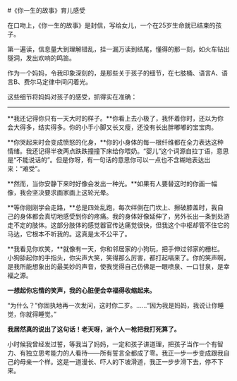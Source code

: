#《你一生的故事》育儿感受

在口吻上，《你一生的故事》是封信，写给女儿，一个在25岁生命就已结束的孩子。

第一遍读，信息量大到理解错乱，挂一漏万读到结尾，懂得的那一刻，如火车钻出隧洞，发出欢响的鸣笛。

作为一个妈妈，令我印象深刻的，是那些关于孩子的细节，在七肢桶、语言A、语言B、费尔马定律中间闪着光。

这些细节将妈妈对孩子的感受，抓得实在准确：

----------

**我还记得你只有一天大时的样子。**你看上去小极了，我怀着你时，还以为你会大得多，结实得多。你的小手小脚又长又瘦，还没有长出胖嘟嘟的宝宝肉。

**你哭起来时会变成愤怒的化身，**你的小身体的每一根纤维都在全力表达这种情绪。我还记得半夜两点跌跌撞撞下床给你喂奶。“婴儿”这个词源自拉丁语，意思是“不能说话的”。但是你呀，有一句话的意思你可以一点也不含糊地表达出来：“难受”。

**然而，当你安静下来时好像会发出一种光。**如果有人要替这时的你画一幅像，我会坚决要求画家画上这轮光晕。

**等你刚刚学会走路，**总是四处乱跑，每次绊倒在门坎上、擦破膝盖时，我自己的身体都会真切地感受到你的疼痛。我的身体好像延伸了，另外长出一条到处游走不定的肢体。这部分肢体的感觉器官传达痛觉很快，但我这个中枢却管不住它的马达，它根本不听我的。这真是太不公平了。

**我看见你欢笑，**就像有一天，你和邻居家的小狗玩，把手伸过邻家的栅栏。小狗舔起你的手指头，你尖声大笑，笑得那么厉害，都打起嗝来了。你的笑声啊，是我所能想象出的最美妙的声音，使我觉得自己仿佛是一眼喷泉、一口甘泉，是幸福之源。

**一想起你忘情的笑声，我的心脏便会幸福得收缩起来。**

“为什么？”你固执地再一次发问，这时你二岁。......“因为我是妈妈，我说让你睡觉，你就得睡觉。”

**我居然真的说出了这句话！老天呀，派个人一枪把我打死算了。**

小时候我曾经发过誓，等我当了妈妈，一定和孩子讲道理，把孩子当作一个有智力、有独立思考能力的人看待——所有誓言全都成了零。我正一步一步变成跟我自己的母亲一个样。这是一道漫长、吓人的下坡滑道，我正一步步滑下去，停不下来。